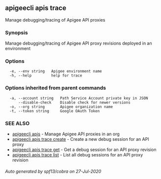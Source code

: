 ## apigeecli apis trace

Manage debugging/tracing of Apigee API proxies

### Synopsis

Manage debugging/tracing of Apigee API proxy revisions deployed in an environment

### Options

```
  -e, --env string   Apigee environment name
  -h, --help         help for trace
```

### Options inherited from parent commands

```
  -a, --account string   Path Service Account private key in JSON
      --disable-check    Disable check for newer versions
  -o, --org string       Apigee organization name
  -t, --token string     Google OAuth Token
```

### SEE ALSO

* [apigeecli apis](apigeecli_apis.md)	 - Manage Apigee API proxies in an org
* [apigeecli apis trace create](apigeecli_apis_trace_create.md)	 - Create a new debug session for an API proxy
* [apigeecli apis trace get](apigeecli_apis_trace_get.md)	 - Get a debug session for an API proxy revision
* [apigeecli apis trace list](apigeecli_apis_trace_list.md)	 - List all debug sessions for an API proxy revision

###### Auto generated by spf13/cobra on 27-Jul-2020
